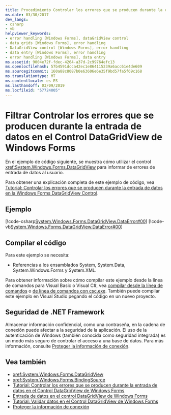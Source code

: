```yaml
---
title: Procedimiento Controlar los errores que se producen durante la entrada de datos en el Control DataGridView de Windows Forms
ms.date: 03/30/2017
dev_langs:
- csharp
- vb
helpviewer_keywords:
- error handling [Windows Forms], dataGridView control
- data grids [Windows Forms], error handling
- DataGridView control [Windows Forms], error handling
- data entry [Windows Forms], error handling
- error handling [Windows Forms], data entry
ms.assetid: 9004e72f-fdec-4264-a37d-2c99764efc13
ms.openlocfilehash: 57b4591dcca42ec1e864115239a6acc61e4de609
ms.sourcegitcommit: 160a88c8087b0e63606e6e35f9bd57fa5f69c168
ms.translationtype: MT
ms.contentlocale: es-ES
ms.lasthandoff: 03/09/2019
ms.locfileid: "57724005"
---
```

# <a name="how-to-handle-errors-that-occur-during-data-entry-in-the-windows-forms-datagridview-control"></a>Filtrar Controlar los errores que se producen durante la entrada de datos en el Control DataGridView de Windows Forms
En el ejemplo de código siguiente, se muestra cómo utilizar el control <xref:System.Windows.Forms.DataGridView> para informar de errores de entrada de datos al usuario.  
  
 Para obtener una explicación completa de este ejemplo de código, vea [Tutorial: Controlar los errores que se producen durante la entrada de datos en la Windows Forms DataGridView Control](handling-errors-that-occur-during-data-entry-in-the-datagrid.md).  
  
## <a name="example"></a>Ejemplo  
 [!code-csharp[System.Windows.Forms.DataGridView.DataError#00](~/samples/snippets/csharp/VS_Snippets_Winforms/System.Windows.Forms.DataGridView.DataError/CS/errorhandling.cs#00)]
 [!code-vb[System.Windows.Forms.DataGridView.DataError#00](~/samples/snippets/visualbasic/VS_Snippets_Winforms/System.Windows.Forms.DataGridView.DataError/VB/errorhandling.vb#00)]  
  
## <a name="compiling-the-code"></a>Compilar el código  
 Para este ejemplo se necesita:  
  
-   Referencias a los ensamblados System, System.Data, System.Windows.Forms y System.XML.  
  
 Para obtener información sobre cómo compilar este ejemplo desde la línea de comandos para Visual Basic o Visual C#, vea [compilar desde la línea de comandos](../../../visual-basic/reference/command-line-compiler/building-from-the-command-line.md) o [de línea de comandos con csc.exe](../../../csharp/language-reference/compiler-options/command-line-building-with-csc-exe.md). También puede compilar este ejemplo en Visual Studio pegando el código en un nuevo proyecto.  
  
## <a name="net-framework-security"></a>Seguridad de .NET Framework  
 Almacenar información confidencial, como una contraseña, en la cadena de conexión puede afectar a la seguridad de la aplicación. El uso de la autenticación de Windows (también conocida como seguridad integrada) es un modo más seguro de controlar el acceso a una base de datos. Para más información, consulte [Proteger la información de conexión](../../data/adonet/protecting-connection-information.md).  
  
## <a name="see-also"></a>Vea también
- <xref:System.Windows.Forms.DataGridView>
- <xref:System.Windows.Forms.BindingSource>
- [Tutorial: Controlar los errores que se producen durante la entrada de datos en el Control DataGridView de Windows Forms](handling-errors-that-occur-during-data-entry-in-the-datagrid.md)
- [Entrada de datos en el control DataGridView de Windows Forms](data-entry-in-the-windows-forms-datagridview-control.md)
- [Tutorial: Validar datos en el Control DataGridView de Windows Forms](walkthrough-validating-data-in-the-windows-forms-datagridview-control.md)
- [Proteger la información de conexión](../../data/adonet/protecting-connection-information.md)

